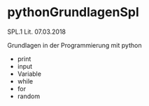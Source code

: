 # pythonGrundlagenSpl

SPL.1 Lit. 07.03.2018

Grundlagen in der Programmierung mit python

* print
* input
* Variable
* while
* for 
* random

